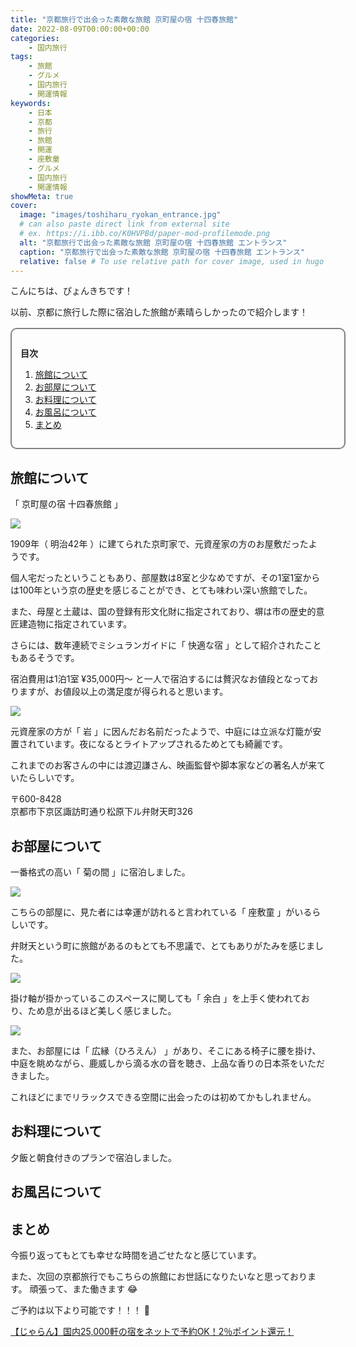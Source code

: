 ```yaml
---
title: "京都旅行で出会った素敵な旅館 京町屋の宿 十四春旅館"
date: 2022-08-09T00:00:00+00:00
categories:
    - 国内旅行
tags:
    - 旅館
    - グルメ
    - 国内旅行
    - 開運情報
keywords:
    - 日本
    - 京都
    - 旅行
    - 旅館
    - 開運
    - 座敷童
    - グルメ
    - 国内旅行
    - 開運情報
showMeta: true
cover:
  image: "images/toshiharu_ryokan_entrance.jpg"
  # can also paste direct link from external site
  # ex. https://i.ibb.co/K0HVPBd/paper-mod-profilemode.png
  alt: "京都旅行で出会った素敵な旅館 京町屋の宿 十四春旅館 エントランス"
  caption: "京都旅行で出会った素敵な旅館 京町屋の宿 十四春旅館 エントランス"
  relative: false # To use relative path for cover image, used in hugo Page-bundles
---
```


<style>
    .flame {
        margin: 1rem 0;
        padding: 1em;
        width: 100%;
        border: 2px solid #828282;
        border-radius: 10px;
    }

    .flame ul {
        margin: 0;
    }

    .flame ul li {
        margin: 0;
    }

</style>

こんにちは、ぴょんきちです！

以前、京都に旅行した際に宿泊した旅館が素晴らしかったので紹介します！

<div class="flame">
    <p style="margin-bottom: .5rem;"><strong>目次</strong></p>
    <ol>
        <li><a href="#旅館について">旅館について</a></li>
        <li><a href="#お部屋について">お部屋について</a></li>
        <li><a href="#お料理について">お料理について</a></li>
        <li><a href="#お風呂について">お風呂について</a></li>
        <li><a href="#まとめ">まとめ</a></li>
    </ol>
</div>

## 旅館について

「 京町屋の宿 十四春旅館 」

<img src="/images/toshiharu_ryokan_courtyard.jpg">

1909年（ 明治42年 ）に建てられた京町家で、元資産家の方のお屋敷だったようです。

個人宅だったということもあり、部屋数は8室と少なめですが、その1室1室からは100年という京の歴史を感じることができ、とても味わい深い旅館でした。

また、母屋と土蔵は、国の登録有形文化財に指定されており、塀は市の歴史的意匠建造物に指定されています。

さらには、数年連続でミシュランガイドに「 快適な宿 」として紹介されたこともあるそうです。

宿泊費用は1泊1室 ¥35,000円〜 と一人で宿泊するには贅沢なお値段となっておりますが、お値段以上の満足度が得られると思います。


<img src="/images/toshiharu_ryokan_courtyard_night.jpg">

元資産家の方が「 岩 」に因んだお名前だったようで、中庭には立派な灯籠が安置されています。夜になるとライトアップされるためとても綺麗です。

これまでのお客さんの中には渡辺謙さん、映画監督や脚本家などの著名人が来ていたらしいです。

〒600-8428</br>
京都市下京区諏訪町通り松原下ル弁財天町326

## お部屋について

一番格式の高い「 菊の間 」に宿泊しました。

<img src="/images/toshiharu_ryokan_room_0.jpg">

こちらの部屋に、見た者には幸運が訪れると言われている「 座敷童 」がいるらしいです。

弁財天という町に旅館があるのもとても不思議で、とてもありがたみを感じました。

<img src="/images/toshiharu_ryokan_room_1.jpg">

掛け軸が掛かっているこのスペースに関しても「 余白 」を上手く使われており、ため息が出るほど美しく感じました。

<img src="/images/toshiharu_ryokan_room_2.jpg">

また、お部屋には「 広縁（ひろえん） 」があり、そこにある椅子に腰を掛け、中庭を眺めながら、鹿威しから滴る水の音を聴き、上品な香りの日本茶をいただきました。

これほどにまでリラックスできる空間に出会ったのは初めてかもしれません。

## お料理について

夕飯と朝食付きのプランで宿泊しました。



## お風呂について


## まとめ

今振り返ってもとても幸せな時間を過ごせたなと感じています。

また、次回の京都旅行でもこちらの旅館にお世話になりたいなと思っております。
頑張って、また働きます 😂

ご予約は以下より可能です！！！ 🥰

<a href="https://px.a8.net/svt/ejp?a8mat=3NGU1B+5VCWJ6+14CS+68EPE" rel="nofollow">【じゃらん】国内25,000軒の宿をネットで予約OK！2％ポイント還元！</a>
<img border="0" width="1" height="1" src="https://www11.a8.net/0.gif?a8mat=3NGU1B+5VCWJ6+14CS+68EPE" alt="">
